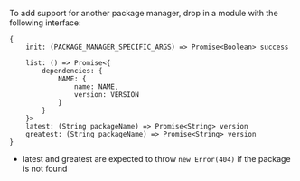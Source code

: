 To add support for another package manager, drop in a module with the following interface:

```
{
    init: (PACKAGE_MANAGER_SPECIFIC_ARGS) => Promise<Boolean> success

    list: () => Promise<{
        dependencies: {
            NAME: {
                name: NAME,
                version: VERSION
            }
        }
    }>
    latest: (String packageName) => Promise<String> version
    greatest: (String packageName) => Promise<String> version
}
```

* latest and greatest are expected to throw `new Error(404)` if the package is not found

